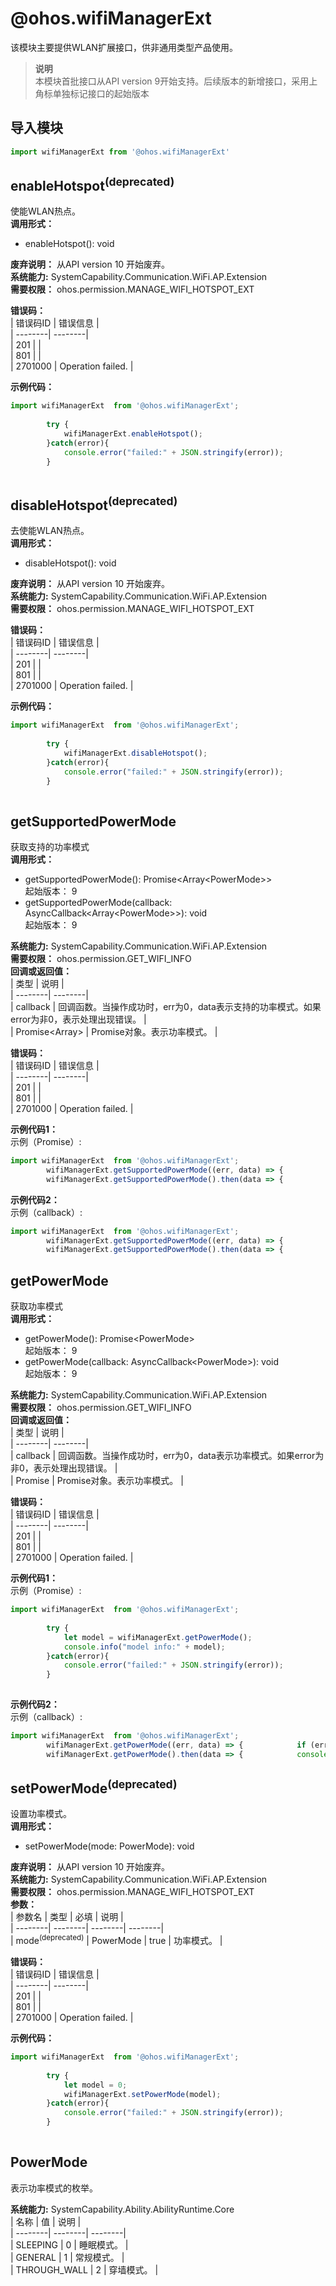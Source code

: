 # @ohos.wifiManagerExt    
该模块主要提供WLAN扩展接口，供非通用类型产品使用。  
> **说明**   
>本模块首批接口从API version 9开始支持。后续版本的新增接口，采用上角标单独标记接口的起始版本  
  
## 导入模块  
  
```js    
import wifiManagerExt from '@ohos.wifiManagerExt'    
```  
    
## enableHotspot<sup>(deprecated)</sup>    
使能WLAN热点。  
 **调用形式：**     
- enableHotspot(): void  
  
 **废弃说明：** 从API version 10 开始废弃。  
 **系统能力:**  SystemCapability.Communication.WiFi.AP.Extension  
 **需要权限：** ohos.permission.MANAGE_WIFI_HOTSPOT_EXT    
    
 **错误码：**     
| 错误码ID | 错误信息 |  
| --------| --------|  
| 201 |  |  
| 801 |  |  
| 2701000 | Operation failed. |  
    
 **示例代码：**   
```ts    
import wifiManagerExt  from '@ohos.wifiManagerExt';  
  
        try {  
            wifiManagerExt.enableHotspot();  
        }catch(error){  
            console.error("failed:" + JSON.stringify(error));  
        }  
    
```    
  
    
## disableHotspot<sup>(deprecated)</sup>    
去使能WLAN热点。  
 **调用形式：**     
- disableHotspot(): void  
  
 **废弃说明：** 从API version 10 开始废弃。  
 **系统能力:**  SystemCapability.Communication.WiFi.AP.Extension  
 **需要权限：** ohos.permission.MANAGE_WIFI_HOTSPOT_EXT    
    
 **错误码：**     
| 错误码ID | 错误信息 |  
| --------| --------|  
| 201 |  |  
| 801 |  |  
| 2701000 | Operation failed. |  
    
 **示例代码：**   
```ts    
import wifiManagerExt  from '@ohos.wifiManagerExt';  
  
        try {  
            wifiManagerExt.disableHotspot();  
        }catch(error){  
            console.error("failed:" + JSON.stringify(error));  
        }  
    
```    
  
    
## getSupportedPowerMode    
获取支持的功率模式  
 **调用形式：**     
    
- getSupportedPowerMode(): Promise\<Array\<PowerMode>>    
起始版本： 9    
- getSupportedPowerMode(callback: AsyncCallback\<Array\<PowerMode>>): void    
起始版本： 9  
  
 **系统能力:**  SystemCapability.Communication.WiFi.AP.Extension  
 **需要权限：** ohos.permission.GET_WIFI_INFO    
 **回调或返回值：**     
| 类型 | 说明 |  
| --------| --------|  
| callback | 回调函数。当操作成功时，err为0，data表示支持的功率模式。如果error为非0，表示处理出现错误。 |  
| Promise<Array<PowerMode>> | Promise对象。表示功率模式。 |  
    
    
 **错误码：**     
| 错误码ID | 错误信息 |  
| --------| --------|  
| 201 |  |  
| 801 |  |  
| 2701000 | Operation failed. |  
    
 **示例代码1：**   
示例（Promise）:  
```ts    
import wifiManagerExt  from '@ohos.wifiManagerExt';  
        wifiManagerExt.getSupportedPowerMode((err, data) => {            if (err) {                console.error("get supported power mode info error");                return;            }            console.info("get supported power mode info: " + JSON.stringify(data));        });  
        wifiManagerExt.getSupportedPowerMode().then(data => {            console.info("get supported power mode info: " + JSON.stringify(data));        }).catch((error:number) => {            console.info("get supported power mode error");        });    
```    
  
    
 **示例代码2：**   
示例（<span style="letter-spacing: 0px;">callback</span><span style="letter-spacing: 0px;">）:</span>  
```ts    
import wifiManagerExt  from '@ohos.wifiManagerExt';  
        wifiManagerExt.getSupportedPowerMode((err, data) => {            if (err) {                console.error("get supported power mode info error");                return;            }            console.info("get supported power mode info: " + JSON.stringify(data));        });  
        wifiManagerExt.getSupportedPowerMode().then(data => {            console.info("get supported power mode info: " + JSON.stringify(data));        }).catch((error:number) => {            console.info("get supported power mode error");        });    
```    
  
    
## getPowerMode    
获取功率模式  
 **调用形式：**     
    
- getPowerMode(): Promise\<PowerMode>    
起始版本： 9    
- getPowerMode(callback: AsyncCallback\<PowerMode>): void    
起始版本： 9  
  
 **系统能力:**  SystemCapability.Communication.WiFi.AP.Extension  
 **需要权限：** ohos.permission.GET_WIFI_INFO    
 **回调或返回值：**     
| 类型 | 说明 |  
| --------| --------|  
| callback | 回调函数。当操作成功时，err为0，data表示功率模式。如果error为非0，表示处理出现错误。 |  
| Promise<PowerMode> | Promise对象。表示功率模式。 |  
    
    
 **错误码：**     
| 错误码ID | 错误信息 |  
| --------| --------|  
| 201 |  |  
| 801 |  |  
| 2701000 | Operation failed. |  
    
 **示例代码1：**   
示例（Promise）:  
```ts    
import wifiManagerExt  from '@ohos.wifiManagerExt';  
  
        try {  
            let model = wifiManagerExt.getPowerMode();  
            console.info("model info:" + model);  
        }catch(error){  
            console.error("failed:" + JSON.stringify(error));  
        }  
    
```    
  
    
 **示例代码2：**   
示例（callback）:  
```ts    
import wifiManagerExt  from '@ohos.wifiManagerExt';  
        wifiManagerExt.getPowerMode((err, data) => {            if (err) {                console.error("get linked info error");                return;            }            console.info("get power mode info: " + JSON.stringify(data));        });  
        wifiManagerExt.getPowerMode().then(data => {            console.info("get power mode info: " + JSON.stringify(data));        }).catch((error:number) => {            console.info("get power mode error");        });    
```    
  
    
## setPowerMode<sup>(deprecated)</sup>    
 设置功率模式。  
 **调用形式：**     
- setPowerMode(mode: PowerMode): void  
  
 **废弃说明：** 从API version 10 开始废弃。  
 **系统能力:**  SystemCapability.Communication.WiFi.AP.Extension  
 **需要权限：** ohos.permission.MANAGE_WIFI_HOTSPOT_EXT    
 **参数：**     
| 参数名 | 类型 | 必填 | 说明 |  
| --------| --------| --------| --------|  
| mode<sup>(deprecated)</sup> | PowerMode | true | 功率模式。 |  
    
    
 **错误码：**     
| 错误码ID | 错误信息 |  
| --------| --------|  
| 201 |  |  
| 801 |  |  
| 2701000 | Operation failed. |  
    
 **示例代码：**   
```ts    
import wifiManagerExt  from '@ohos.wifiManagerExt';  
  
        try {  
            let model = 0;  
            wifiManagerExt.setPowerMode(model);  
        }catch(error){  
            console.error("failed:" + JSON.stringify(error));  
        }  
    
```    
  
    
## PowerMode    
表示功率模式的枚举。    
    
 **系统能力:**  SystemCapability.Ability.AbilityRuntime.Core    
| 名称 | 值 | 说明 |  
| --------| --------| --------|  
| SLEEPING | 0 | 睡眠模式。 |  
| GENERAL | 1 | 常规模式。 |  
| THROUGH_WALL | 2 | 穿墙模式。 |  
